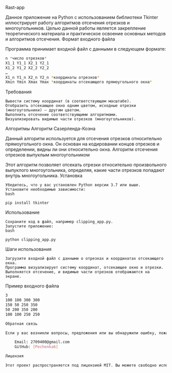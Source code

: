 Rast-app

Данное приложение на Python с использованием библиотеки Tkinter иллюстрирует работу алгоритмов отсечения отрезков и многоугольников. Целью данной работы является закрепление теоретического материала и практическое освоение основных методов и алгоритмов отсечения.
Формат входного файла

Программа принимает входной файл с данными в следующем формате:
```bash
n *число отрезков*
X1_1 Y1_1 X2_1 Y2_1
X1_2 Y1_2 X2_2 Y2_2
…
X1_n Y1_n X2_n Y2_n *координаты отрезков*
Xmin Ymin Xmax Ymax *координаты отсекающего прямоугольного окна*
```
Требования

    Вывести систему координат (в соответствующем масштабе).
    Отобразить отсекающее окно одним цветом, исходные отрезки (многоугольники) – другим цветом.
    Выполнить отсечение соответствующими алгоритмами.
    Визуализировать видимые части отрезков (многоугольников).

Алгоритмы
Алгоритм Сазерленда-Коэна

Данный алгоритм используется для отсечения отрезков относительно прямоугольного окна. Он основан на кодировании концов отрезков и определении, видны ли они относительно окна.
Алгоритм отсечения отрезков выпуклым многоугольником

Этот алгоритм позволяет отсекать отрезки относительно произвольного выпуклого многоугольника, определяя, какие части отрезков попадают внутрь многоугольника.
Установка

    Убедитесь, что у вас установлен Python версии 3.7 или выше.
    Установите необходимые зависимости:
    bash

    pip install tkinter

Использование

    Сохраните код в файл, например clipping_app.py.
    Запустите приложение:
    bash

    python clipping_app.py

Шаги использования

    Загрузите входной файл с данными о отрезках и координатах отсекающего окна.
    Программа визуализирует систему координат, отсекающее окно и отрезки.
    Выполняется отсечение, и видимые части отрезков отображаются на экране.

Пример входного файла

```bash
3
100 100 300 300
150 50 250 350
50 200 350 200
100 100 250 250

Обратная связь

Если у вас возникли вопросы, предложения или вы обнаружили ошибку, пожалуйста, свяжитесь с разработчиком:

    Email: 2709400@gmail.com
    GitHub: [Pechenka6]

Лицензия

Этот проект распространяется под лицензией MIT. Вы можете свободно использовать, изменять и распространять код в соответствии с условиями лицензии.# line-clipp-app
